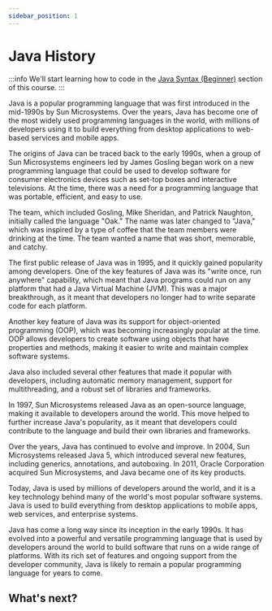 ```yaml
---
sidebar_position: 1
---
```


# Java History

:::info
We'll start learning how to code in the [Java Syntax (Beginner)](../fundamentals/introduction) section of this course.
:::

Java is a popular programming language that was first introduced in the mid-1990s by Sun Microsystems. Over the years, Java has become one of the most widely used programming languages in the world, with millions of developers using it to build everything from desktop applications to web-based services and mobile apps.

The origins of Java can be traced back to the early 1990s, when a group of Sun Microsystems engineers led by James Gosling began work on a new programming language that could be used to develop software for consumer electronics devices such as set-top boxes and interactive televisions. At the time, there was a need for a programming language that was portable, efficient, and easy to use.

The team, which included Gosling, Mike Sheridan, and Patrick Naughton, initially called the language "Oak." The name was later changed to "Java," which was inspired by a type of coffee that the team members were drinking at the time. The team wanted a name that was short, memorable, and catchy.

The first public release of Java was in 1995, and it quickly gained popularity among developers. One of the key features of Java was its "write once, run anywhere" capability, which meant that Java programs could run on any platform that had a Java Virtual Machine (JVM). This was a major breakthrough, as it meant that developers no longer had to write separate code for each platform.

Another key feature of Java was its support for object-oriented programming (OOP), which was becoming increasingly popular at the time. OOP allows developers to create software using objects that have properties and methods, making it easier to write and maintain complex software systems.

Java also included several other features that made it popular with developers, including automatic memory management, support for multithreading, and a robust set of libraries and frameworks.

In 1997, Sun Microsystems released Java as an open-source language, making it available to developers around the world. This move helped to further increase Java's popularity, as it meant that developers could contribute to the language and build their own libraries and frameworks.

Over the years, Java has continued to evolve and improve. In 2004, Sun Microsystems released Java 5, which introduced several new features, including generics, annotations, and autoboxing. In 2011, Oracle Corporation acquired Sun Microsystems, and Java became one of its key products.

Today, Java is used by millions of developers around the world, and it is a key technology behind many of the world's most popular software systems. Java is used to build everything from desktop applications to mobile apps, web services, and enterprise systems.

Java has come a long way since its inception in the early 1990s. It has evolved into a powerful and versatile programming language that is used by developers around the world to build software that runs on a wide range of platforms. With its rich set of features and ongoing support from the developer community, Java is likely to remain a popular programming language for years to come.

## What's next?


